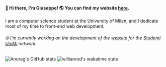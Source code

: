 #### 👋 Hi there, I'm Giuseppe! 🌎 You can find my website [here](https://giuseppetm.github.io/).
I am a computer science student at the University of Milan, and I dedicate most of my time to front-end web development.
###### 🌐 I'm currently working on the development of the [website](https://studentiunimi.it/) for the [Studenti UniMi](https://github.com/StudentiUnimi) network.

![Anurag's GitHub stats](https://github-readme-stats.vercel.app/api?username=giuseppetm&theme=yeblu&show_icons=true)
![willianrod's wakatime stats](https://github-readme-stats.vercel.app/api/wakatime?username=Giuseppetm&theme=yeblu)
<!--![Top Langs](https://github-readme-stats.vercel.app/api/top-langs/?username=giuseppetm&layout=compact&langs_count=10)-->